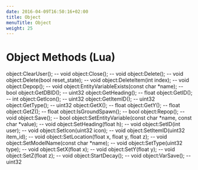 ```yaml
---
date: 2016-04-09T16:50:16+02:00
title: Object
menuTitle: Object
weight: 25
---
```


# Object Methods \(Lua\)

object:ClearUser(); -- void
object:Close(); -- void
object:Delete(); -- void
object:Delete(bool reset_state); -- void
object:DeleteItem(int index); -- void
object:Depop(); -- void
object:EntityVariableExists(const char *name); -- bool
object:GetDBID(); -- uint32
object:GetHeading(); -- float
object:GetID(); -- int
object:GetIcon(); -- uint32
object:GetItemID(); -- uint32
object:GetType(); -- uint32
object:GetX(); -- float
object:GetY(); -- float
object:GetZ(); -- float
object:IsGroundSpawn(); -- bool
object:Repop(); -- void
object:Save(); -- bool
object:SetEntityVariable(const char *name, const char *value); -- void
object:SetHeading(float h); -- void
object:SetID(int user); -- void
object:SetIcon(uint32 icon); -- void
object:SetItemID(uint32 item_id); -- void
object:SetLocation(float x, float y, float z); -- void
object:SetModelName(const char *name); -- void
object:SetType(uint32 type); -- void
object:SetX(float x); -- void
object:SetY(float y); -- void
object:SetZ(float z); -- void
object:StartDecay(); -- void
object:VarSave(); -- uint32